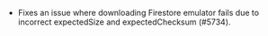 - Fixes an issue where downloading Firestore emulator fails due to incorrect expectedSize and expectedChecksum (#5734).